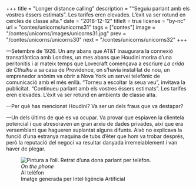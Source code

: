 +++
title = "Longer distance calling"
description = "“Seguiu parlant amb els vostres éssers estimats”. Les tarifes eren elevades. L’èxit va ser rotund en cercles de classe alta."
date = "2018-12-12"
titleIt = true
license = "by-nc"
url = "contes/unicorns/unicorns31"
tags = ["contes"]
image = "/contes/unicorns/images/unicorns31.jpg"
prev = "/contes/unicorns/unicorns30"
next = "/contes/unicorns/unicorns32"
+++

—Setembre de 1926. Un any abans que AT&T inaugurara la connexió transatlàntica amb Londres, un mes abans que Houdini morira d’una peritonitis i al mateix temps que Lovecraft començava a escriure *La crida de Cthulhu* a sa casa de Providence, on s’havia instal·lat de nou, un emprenedor anònim va obrir a Nova York un servei telefònic de comunicació amb el més enllà. “Torneu a escoltar la seua veu”, invitava la publicitat. “Continueu parlant amb els vostres éssers estimats”. Les tarifes eren elevades. L’èxit va ser rotund en ambients de classe alta.

—Per què has mencionat Houdini? Va ser un dels fraus que va destapar?

—Un dels últims de què es va ocupar. Va provar que espiaven la clientela potencial i que atresoraven un gran arxiu de dades privades, així que era versemblant que hagueren suplantat alguns difunts. Això no explicava la funció d’una estranya maquina de tubs d’èter que hom va trobar després, però la reputació del negoci va resultar danyada irremeiablement i van haver de plegar.

<figure class="illustration"><img src="/contes/unicorns/images/unicorns31.jpg" alt="Pintura a l’oli. Retrat d’una dona parlant per telèfon."><figcaption><em>On the phone</em><br>Al telèfon<br><span class="ai-disclaimer">Imatge generada per Intel·ligència Artificial</span></figcaption></figure>

